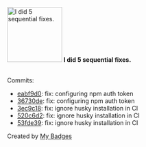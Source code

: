 <img src="https://my-badges.github.io/my-badges/fix-5.png" alt="I did 5 sequential fixes." title="I did 5 sequential fixes." width="128">
<strong>I did 5 sequential fixes.</strong>
<br><br>

Commits:

- <a href="https://github.com/Greenstand/treetracker-web-map-core/commit/eabf9d0f85afc19fd7088ea33e435faf116dcc2f">eabf9d0</a>: fix: configuring npm auth token
- <a href="https://github.com/Greenstand/treetracker-web-map-core/commit/36730deda22fd32ef20dec7eae9454b75175a130">36730de</a>: fix: configuring npm auth token
- <a href="https://github.com/Greenstand/treetracker-web-map-core/commit/3ec9c18e505a151a7fb442d3014138e05736b36d">3ec9c18</a>: fix: ignore husky installation in CI
- <a href="https://github.com/Greenstand/treetracker-web-map-core/commit/520c6d2f3678cd5cdd085da7ba63b20b0befd62f">520c6d2</a>: fix: ignore husky installation in CI
- <a href="https://github.com/Greenstand/treetracker-web-map-core/commit/53fde3963be2feb17140b6a208c0b2a58b8cbf1d">53fde39</a>: fix: ignore husky installation in CI


Created by <a href="https://github.com/my-badges/my-badges">My Badges</a>
